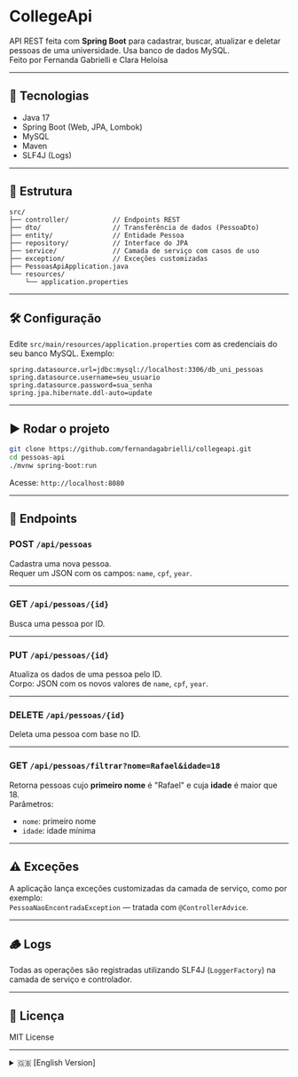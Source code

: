 ﻿
# CollegeApi

API REST feita com **Spring Boot** para cadastrar, buscar, atualizar e deletar pessoas de uma universidade. Usa banco de dados MySQL.  
Feito por Fernanda Gabrielli e Clara Heloísa

---

## 🚀 Tecnologias

- Java 17  
- Spring Boot (Web, JPA, Lombok)  
- MySQL  
- Maven  
- SLF4J (Logs)

---

## 📁 Estrutura

```
src/
├── controller/           // Endpoints REST
├── dto/                  // Transferência de dados (PessoaDto)
├── entity/               // Entidade Pessoa
├── repository/           // Interface do JPA
├── service/              // Camada de serviço com casos de uso
├── exception/            // Exceções customizadas
├── PessoasApiApplication.java
└── resources/
    └── application.properties
```

---

## 🛠️ Configuração

Edite `src/main/resources/application.properties` com as credenciais do seu banco MySQL. Exemplo:

```
spring.datasource.url=jdbc:mysql://localhost:3306/db_uni_pessoas
spring.datasource.username=seu_usuario
spring.datasource.password=sua_senha
spring.jpa.hibernate.ddl-auto=update
```

---

## ▶️ Rodar o projeto

```bash
git clone https://github.com/fernandagabrielli/collegeapi.git
cd pessoas-api
./mvnw spring-boot:run
```

Acesse: `http://localhost:8080`

---

## 📡 Endpoints

### POST `/api/pessoas`

Cadastra uma nova pessoa.  
Requer um JSON com os campos: `name`, `cpf`, `year`.

---

### GET `/api/pessoas/{id}`

Busca uma pessoa por ID.

---

### PUT `/api/pessoas/{id}`

Atualiza os dados de uma pessoa pelo ID.  
Corpo: JSON com os novos valores de `name`, `cpf`, `year`.

---

### DELETE `/api/pessoas/{id}`

Deleta uma pessoa com base no ID.

---

### GET `/api/pessoas/filtrar?nome=Rafael&idade=18`

Retorna pessoas cujo **primeiro nome** é "Rafael" e cuja **idade** é maior que 18.  
Parâmetros:
- `nome`: primeiro nome
- `idade`: idade mínima

---

## ⚠️ Exceções

A aplicação lança exceções customizadas da camada de serviço, como por exemplo:  
`PessoaNaoEncontradaException` — tratada com `@ControllerAdvice`.

---

## 🪵 Logs

Todas as operações são registradas utilizando SLF4J (`LoggerFactory`) na camada de serviço e controlador.

---

## 📄 Licença

MIT License

---

<details id="english-version">
<summary>🇬🇧 [English Version]</summary>

## 🇬🇧 People Management - University

Simple REST API with **Spring Boot** to register, update and delete university people using MySQL.  
Made by Fernanda Gabrielli and Clara Heloísa

---

### 🚀 Tech Stack

- Java 17  
- Spring Boot (Web, JPA, Lombok)  
- MySQL  
- Maven  
- SLF4J (Logs)

---

### 📁 Structure

```
src/
├── controller/           // REST Endpoints
├── dto/                  // Data Transfer (PessoaDto)
├── entity/               // Entity (PessoaEntity)
├── repository/           // JPA Interface
├── service/              // Business logic
├── exception/            // Custom exceptions
├── PessoasApiApplication.java
└── resources/
    └── application.properties
```

---

### 🛠️ Setup

Edit `application.properties` with your MySQL credentials.

---

### ▶️ Run

```bash
git clone https://github.com/fernandagabrielli/collegeapi.git
cd pessoas-api
./mvnw spring-boot:run
```

Go to: `http://localhost:8080`

---

### 📡 Endpoints

#### POST `/api/pessoas`

Create a person.

#### GET `/api/pessoas/{id}`

Get person by ID.

#### PUT `/api/pessoas/{id}`

Update person by ID.

#### DELETE `/api/pessoas/{id}`

Delete person by ID.

#### GET `/api/pessoas/filtrar?nome=Rafael&idade=18`

Find people where the first name is Rafael and age is greater than 18.

---

### ⚠️ Exceptions

Custom exceptions are thrown and handled via `@ControllerAdvice`.

---

### 🪵 Logs

All major operations are logged using SLF4J.

---

### 📄 License

MIT License

</details>

